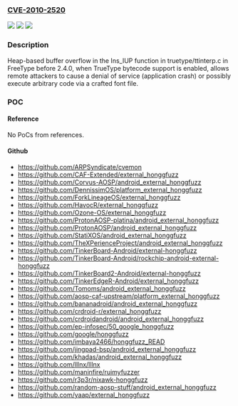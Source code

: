 ### [CVE-2010-2520](https://cve.mitre.org/cgi-bin/cvename.cgi?name=CVE-2010-2520)
![](https://img.shields.io/static/v1?label=Product&message=n%2Fa&color=blue)
![](https://img.shields.io/static/v1?label=Version&message=%3D%20n%2Fa%20&color=brighgreen)
![](https://img.shields.io/static/v1?label=Vulnerability&message=n%2Fa&color=brighgreen)

### Description

Heap-based buffer overflow in the Ins_IUP function in truetype/ttinterp.c in FreeType before 2.4.0, when TrueType bytecode support is enabled, allows remote attackers to cause a denial of service (application crash) or possibly execute arbitrary code via a crafted font file.

### POC

#### Reference
No PoCs from references.

#### Github
- https://github.com/ARPSyndicate/cvemon
- https://github.com/CAF-Extended/external_honggfuzz
- https://github.com/Corvus-AOSP/android_external_honggfuzz
- https://github.com/DennissimOS/platform_external_honggfuzz
- https://github.com/ForkLineageOS/external_honggfuzz
- https://github.com/HavocR/external_honggfuzz
- https://github.com/Ozone-OS/external_honggfuzz
- https://github.com/ProtonAOSP-platina/android_external_honggfuzz
- https://github.com/ProtonAOSP/android_external_honggfuzz
- https://github.com/StatiXOS/android_external_honggfuzz
- https://github.com/TheXPerienceProject/android_external_honggfuzz
- https://github.com/TinkerBoard-Android/external-honggfuzz
- https://github.com/TinkerBoard-Android/rockchip-android-external-honggfuzz
- https://github.com/TinkerBoard2-Android/external-honggfuzz
- https://github.com/TinkerEdgeR-Android/external_honggfuzz
- https://github.com/Tomoms/android_external_honggfuzz
- https://github.com/aosp-caf-upstream/platform_external_honggfuzz
- https://github.com/bananadroid/android_external_honggfuzz
- https://github.com/crdroid-r/external_honggfuzz
- https://github.com/crdroidandroid/android_external_honggfuzz
- https://github.com/ep-infosec/50_google_honggfuzz
- https://github.com/google/honggfuzz
- https://github.com/imbaya2466/honggfuzz_READ
- https://github.com/jingpad-bsp/android_external_honggfuzz
- https://github.com/khadas/android_external_honggfuzz
- https://github.com/lllnx/lllnx
- https://github.com/maninfire/ruimyfuzzer
- https://github.com/r3p3r/nixawk-honggfuzz
- https://github.com/random-aosp-stuff/android_external_honggfuzz
- https://github.com/yaap/external_honggfuzz

